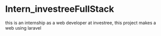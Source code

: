 # Intern_investreeFullStack
this is an internship as a web developer at investree, this project makes a web using laravel

